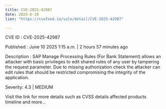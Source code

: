 ```yaml
---
title: CVE-2025-42987
date: 2025-6-10
lien: "https://cvefeed.io/vuln/detail/CVE-2025-42987"

---
```


CVE ID : CVE-2025-42987

Published :  June 10
2025
1:15 a.m. | 2 hours
57 minutes ago

Description : SAP Manage Processing Rules (For Bank Statement) allows an attacker with basic privileges to edit shared rules of any user by tampering the request parameter. Due to missing authorization check
the attacker can edit rules that should be restricted
compromising the integrity of the application.

Severity: 4.3 | MEDIUM

Visit the link for more details
such as CVSS details
affected products
timeline
and more...
